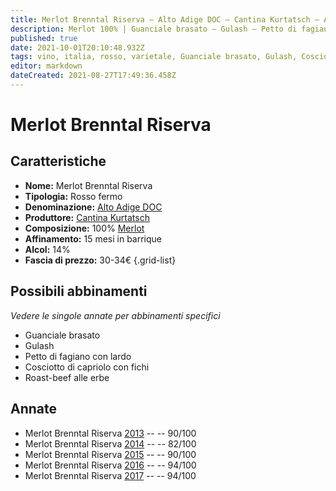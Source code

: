 ```yaml
---
title: Merlot Brenntal Riserva – Alto Adige DOC – Cantina Kurtatsch – Alto Adige (IT) – 30-34€ – 4★-5★
description: Merlot 100% | Guanciale brasato – Gulash – Petto di fagiano con lardo – Cosciotto di capriolo con fichi – Roast-beef alle erbe
published: true
date: 2021-10-01T20:10:48.932Z
tags: vino, italia, rosso, varietale, Guanciale brasato, Gulash, Cosciotto di capriolo con fichi, Petto di fagiano con lardo, Roast-beef alle erbe, Merlot, alto adige, Valutazioni | 5 stelle, Prezzi | 30-34€
editor: markdown
dateCreated: 2021-08-27T17:49:36.458Z
---
```


# Merlot Brenntal Riserva

## Caratteristiche
- **Nome:** Merlot Brenntal Riserva
- **Tipologia:** Rosso fermo 
- **Denominazione:** [Alto Adige DOC](/denominazioni/Italia/Alto-Adige/DOC/Alto-Adige)
- **Produttore:** [Cantina Kurtatsch](/produttori/Italia/Alto-Adite/Cantina-Kurtatsch) 
- **Composizione:** 100% [Merlot](/vitigni/Francia/bacca-nera/merlot)
- **Affinamento:** 15 mesi in barrique
- **Alcol:** 14%
- **Fascia di prezzo:** 30-34€
{.grid-list}



## Possibili abbinamenti
*Vedere le singole annate per abbinamenti specifici*

- Guanciale brasato 
- Gulash
- Petto di fagiano con lardo
- Cosciotto di capriolo con fichi
- Roast-beef alle erbe

## Annate
- Merlot Brenntal Riserva [2013](vini/italia/Alto-Adige/Cantina-Kurtatsch/Merlot-Brenntal-Riserva/2013) -- <span class="star-4"></span> -- 90/100
- Merlot Brenntal Riserva [2014](vini/italia/Alto-Adige/Cantina-Kurtatsch/Merlot-Brenntal-Riserva/2014) -- <span class="star-2"></span> -- 82/100
- Merlot Brenntal Riserva [2015](vini/italia/Alto-Adige/Cantina-Kurtatsch/Merlot-Brenntal-Riserva/2015) -- <span class="star-4"></span> -- 90/100
- Merlot Brenntal Riserva [2016](vini/italia/Alto-Adige/Cantina-Kurtatsch/Merlot-Brenntal-Riserva/2016) -- <span class="star-5"></span> -- 94/100
- Merlot Brenntal Riserva [2017](vini/italia/Alto-Adige/Cantina-Kurtatsch/Merlot-Brenntal-Riserva/2017) -- <span class="star-5"></span> -- 94/100